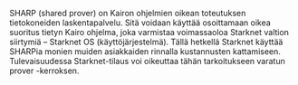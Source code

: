 SHARP (shared prover) on Kairon ohjelmien oikean toteutuksen tietokoneiden laskentapalvelu. Sitä voidaan käyttää osoittamaan oikea suoritus tietyn Kairo ohjelma, joka varmistaa voimassaoloa Starknet valtion siirtymiä – Starknet OS (käyttöjärjestelmä). Tällä hetkellä Starknet käyttää SHARPia monien muiden asiakkaiden rinnalla kustannusten kattamiseen. Tulevaisuudessa Starknet-tilaus voi oikeuttaa tähän tarkoitukseen varatun prover -kerroksen.